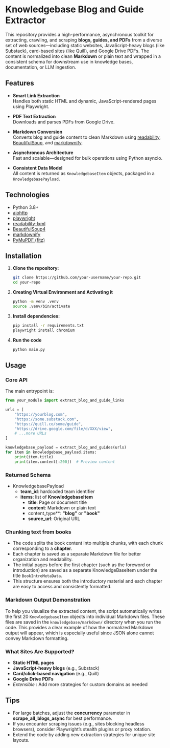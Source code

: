 # Knowledgebase Blog and Guide Extractor


This repository provides a high-performance, asynchronous toolkit for extracting, crawling, and scraping **blogs, guides, and PDFs** from a diverse set of web sources—including static websites, JavaScript-heavy blogs (like Substack), card-based sites (like Quill), and Google Drive PDFs. The content is normalized into clean **Markdown** or plain text and wrapped in a consistent schema for downstream use in knowledge bases, documentation, or LLM ingestion.

## Features

- **Smart Link Extraction**  
  Handles both static HTML and dynamic, JavaScript-rendered pages using Playwright.

- **PDF Text Extraction**  
  Downloads and parses PDFs from Google Drive.

- **Markdown Conversion**  
  Converts blog and guide content to clean Markdown using [readability](https://github.com/buriy/python-readability), [BeautifulSoup](https://www.crummy.com/software/BeautifulSoup/), and [markdownify](https://github.com/matthewwithanm/python-markdownify).

- **Asynchronous Architecture**  
  Fast and scalable—designed for bulk operations using Python asyncio.

- **Consistent Data Model**  
  All content is returned as `KnowledgebaseItem` objects, packaged in a `KnowledgebasePayload`.

## Technologies

- Python 3.8+
- [aiohttp](https://docs.aiohttp.org/)
- [playwright](https://playwright.dev/python/)
- [readability-lxml](https://github.com/buriy/python-readability)
- [BeautifulSoup4](https://www.crummy.com/software/BeautifulSoup/)
- [markdownify](https://github.com/matthewwithanm/python-markdownify)
- [PyMuPDF (fitz)](https://github.com/pymupdf/PyMuPDF)

## Installation

1. **Clone the repository:**
   ```sh
   git clone https://github.com/your-username/your-repo.git
   cd your-repo

2. **Creating Virtual Environment and Activating it**
    ```sh
    python -m venv .venv
    source .venv/bin/activate
    ```

3. **Install dependencies:**

    ```sh
    pip install -r requirements.txt
    playwright install chromium
    ```
4. **Run the code**
    ```sh
    python main.py
    ```

## **Usage**

### **Core API**

The main entrypoint is:

```python
from your_module import extract_blog_and_guide_links

urls = [
    "https://yourblog.com",
    "https://some.substack.com",
    "https://quill.co/some/guide",
    "https://drive.google.com/file/d/XXX/view",
    # ...more URLs
]

knowledgebase_payload = extract_blog_and_guides(urls)
for item in knowledgebase_payload.items:
    print(item.title)
    print(item.content[:200])  # Preview content
```

### **Returned Schema**

* KnowledgebasePayload
  * **team_id**: hardcoded team identifier
  * **items**: list of **KnowledgebaseItem**
    * **title**: Page or document title
    * **content**: Markdown or plain text
    * content_type**: **"blog"** or **"book"**
    * **source_url**: Original URL
  
### **Chunking text from books**
* The code splits the book content into multiple chunks, with each chunk corresponding to a **chapter**.
* Each chapter is saved as a separate Markdown file for better organization and readability.
* The initial pages before the first chapter (such as the foreword or introduction) are saved as a separate KnowledgeBaseItem under the title `BookIntroMetaData`.
* This structure ensures both the introductory material and each chapter are easy to access and consistently formatted.

### **Markdown Output Demonstration**

To help you visualize the extracted content, the script automatically writes the first 20 `KnowledgebaseItem` objects into individual Markdown files. These files are saved in the `knowledgebase/markdown/` directory when you run the code. This provides a clear example of how the normalized Markdown output will appear, which is especially useful since JSON alone cannot convey Markdown formatting.

### **What Sites Are Supported?**

* **Static HTML pages**
* **JavaScript-heavy blogs** (e.g., Substack)
* **Card/click-based navigation** (e.g., Quill)
* **Google Drive PDFs**
* *Extensible* : Add more strategies for custom domains as needed

## **Tips**

* For large batches, adjust the **concurrency** parameter in **scrape_all_blogs_async** for best performance.
* If you encounter scraping issues (e.g., sites blocking headless browsers), consider Playwright’s stealth plugins or proxy rotation.
* Extend the code by adding new extraction strategies for unique site layouts.
